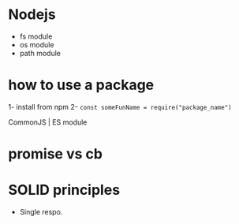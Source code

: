 # Nodejs
- fs module
- os module
- path module

# how to use a package 
1- install from npm
2- `const someFunName = require("package_name")`

CommonJS | ES module


# promise vs cb

# SOLID principles
- Single respo.